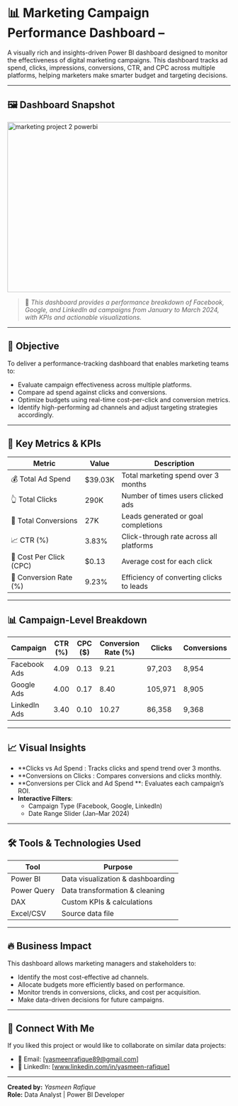 # 📊 Marketing Campaign Performance Dashboard – 

A visually rich and insights-driven Power BI dashboard designed to monitor the effectiveness of digital marketing campaigns. This dashboard tracks ad spend, clicks, impressions, conversions, CTR, and CPC across multiple platforms, helping marketers make smarter budget and targeting decisions.

---

## 🖼️ Dashboard Snapshot

<img width="682" height="384" alt="marketing project 2 powerbi" src="https://github.com/user-attachments/assets/5e1a2be5-09a6-4158-a6a3-12ecb648e2ae" />


> 🔎 *This dashboard provides a performance breakdown of Facebook, Google, and LinkedIn ad campaigns from January to March 2024, with KPIs and actionable visualizations.*

---

## 🎯 Objective

To deliver a performance-tracking dashboard that enables marketing teams to:

- Evaluate campaign effectiveness across multiple platforms.
- Compare ad spend against clicks and conversions.
- Optimize budgets using real-time cost-per-click and conversion metrics.
- Identify high-performing ad channels and adjust targeting strategies accordingly.

---

## 📌 Key Metrics & KPIs

| Metric                  | Value     | Description                              |
|------------------------|-----------|------------------------------------------|
| 💰 Total Ad Spend       | $39.03K   | Total marketing spend over 3 months      |
| 👆 Total Clicks         | 290K      | Number of times users clicked ads        |
| 🔁 Total Conversions    | 27K       | Leads generated or goal completions      |
| 📈 CTR (%)              | 3.83%     | Click-through rate across all platforms  |
| 💸 Cost Per Click (CPC) | $0.13     | Average cost for each click              |
| 🎯 Conversion Rate (%)  | 9.23%     | Efficiency of converting clicks to leads |

---

## 📊 Campaign-Level Breakdown

| Campaign       | CTR (%) | CPC ($) | Conversion Rate (%) | Clicks   | Conversions |
|----------------|---------|---------|----------------------|----------|-------------|
| Facebook Ads   | 4.09    | 0.13    | 9.21                 | 97,203   | 8,954       |
| Google Ads     | 4.00    | 0.17    | 8.40                 | 105,971  | 8,905       |
| LinkedIn Ads   | 3.40    | 0.10    | 10.27                | 86,358   | 9,368       |

---

## 📈 Visual Insights

- **Clicks vs Ad Spend : Tracks clicks and spend trend over 3 months.
- **Conversions on Clicks : Compares conversions and clicks monthly.
- **Conversions per Click and Ad Spend **: Evaluates each campaign’s ROI.
- **Interactive Filters**:
  - Campaign Type (Facebook, Google, LinkedIn)
  - Date Range Slider (Jan–Mar 2024)

---

## 🛠 Tools & Technologies Used

| Tool        | Purpose                          |
|-------------|----------------------------------|
| Power BI    | Data visualization & dashboarding|
| Power Query | Data transformation & cleaning   |
| DAX         | Custom KPIs & calculations       |
| Excel/CSV   | Source data file                 |

---

## 🔥 Business Impact

This dashboard allows marketing managers and stakeholders to:

- Identify the most cost-effective ad channels.
- Allocate budgets more efficiently based on performance.
- Monitor trends in conversions, clicks, and cost per acquisition.
- Make data-driven decisions for future campaigns.


---

## 📣 Connect With Me

If you liked this project or would like to collaborate on similar data projects:

- 📧 Email: [yasmeenrafique89@gmail.com]  
- 💼 LinkedIn: [www.linkedin.com/in/yasmeen-rafique]  

---

**Created by:** *Yasmeen Rafique*  
**Role:** Data Analyst | Power BI Developer
